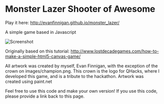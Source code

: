 # Monster Lazer Shooter of Awesome

Play it here: http://evanfinnigan.github.io/monster_lazer/

A simple game based in Javascript

![Screenshot](http://i.imgur.com/k2m6qJS.png)

Originally based on this tutorial: http://www.lostdecadegames.com/how-to-make-a-simple-html5-canvas-game/

All artwork was created by myself, Evan Finnigan, with the exception of the crown on images/champion.png. This crown is the logo for QHacks, where I developed this game, and is a tribute to the hackathon.
Artwork was created using paint.net

Feel free to use this code and make your own version! If you use this code, please provide a link back to this page.
